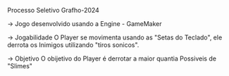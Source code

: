 Processo Seletivo Grafho-2024

-> Jogo desenvolvido usando a Engine - GameMaker 

-> Jogabilidade 
O Player se movimenta usando as "Setas do Teclado", ele derrota os Inimigos utilizando "tiros sonicos".

-> Objetivo
O obijetivo do Player é derrotar a maior quantia Possiveis de "Slimes"
